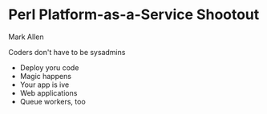 # Perl Platform-as-a-Service Shootout

Mark Allen

Coders don't have to be sysadmins
* Deploy yoru code
* Magic happens
* Your app is ive
* Web applications
* Queue workers, too
